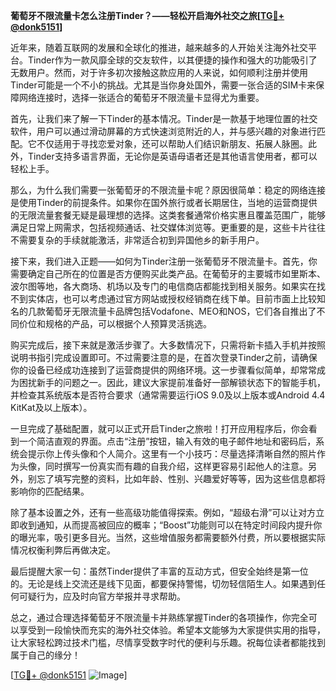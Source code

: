 **葡萄牙不限流量卡怎么注册Tinder？——轻松开启海外社交之旅[[TG💪+ @donk5151](https://t.me/s/donk5151)]**

近年来，随着互联网的发展和全球化的推进，越来越多的人开始关注海外社交平台。Tinder作为一款风靡全球的交友软件，以其便捷的操作和强大的功能吸引了无数用户。然而，对于许多初次接触这款应用的人来说，如何顺利注册并使用Tinder可能是一个不小的挑战。尤其是当你身处国外，需要一张合适的SIM卡来保障网络连接时，选择一张适合的葡萄牙不限流量卡显得尤为重要。

首先，让我们来了解一下Tinder的基本情况。Tinder是一款基于地理位置的社交软件，用户可以通过滑动屏幕的方式快速浏览附近的人，并与感兴趣的对象进行匹配。它不仅适用于寻找恋爱对象，还可以帮助人们结识新朋友、拓展人脉圈。此外，Tinder支持多语言界面，无论你是英语母语者还是其他语言使用者，都可以轻松上手。

那么，为什么我们需要一张葡萄牙的不限流量卡呢？原因很简单：稳定的网络连接是使用Tinder的前提条件。如果你在国外旅行或者长期居住，当地的运营商提供的无限流量套餐无疑是最理想的选择。这类套餐通常价格实惠且覆盖范围广，能够满足日常上网需求，包括视频通话、社交媒体浏览等。更重要的是，这些卡片往往不需要复杂的手续就能激活，非常适合初到异国他乡的新手用户。

接下来，我们进入正题——如何为Tinder注册一张葡萄牙不限流量卡。首先，你需要确定自己所在的位置是否方便购买此类产品。在葡萄牙的主要城市如里斯本、波尔图等地，各大商场、机场以及专门的电信商店都能找到相关服务。如果实在找不到实体店，也可以考虑通过官方网站或授权经销商在线下单。目前市面上比较知名的几款葡萄牙无限流量卡品牌包括Vodafone、MEO和NOS，它们各自推出了不同价位和规格的产品，可以根据个人预算灵活挑选。

购买完成后，接下来就是激活步骤了。大多数情况下，只需将新卡插入手机并按照说明书指引完成设置即可。不过需要注意的是，在首次登录Tinder之前，请确保你的设备已经成功连接到了运营商提供的网络环境。这一步骤看似简单，却常常成为困扰新手的问题之一。因此，建议大家提前准备好一部解锁状态下的智能手机，并检查其系统版本是否符合要求（通常需要运行iOS 9.0及以上版本或Android 4.4 KitKat及以上版本）。

一旦完成了基础配置，就可以正式开启Tinder之旅啦！打开应用程序后，你会看到一个简洁直观的界面。点击“注册”按钮，输入有效的电子邮件地址和密码后，系统会提示你上传头像和个人简介。这里有一个小技巧：尽量选择清晰自然的照片作为头像，同时撰写一份真实而有趣的自我介绍，这样更容易引起他人的注意。另外，别忘了填写完整的资料，比如年龄、性别、兴趣爱好等等，因为这些信息都将影响你的匹配结果。

除了基本设置之外，还有一些高级功能值得探索。例如，“超级右滑”可以让对方立即收到通知，从而提高被回应的概率；“Boost”功能则可以在特定时间段内提升你的曝光率，吸引更多目光。当然，这些增值服务都需要额外付费，所以要根据实际情况权衡利弊后再做决定。

最后提醒大家一句：虽然Tinder提供了丰富的互动方式，但安全始终是第一位的。无论是线上交流还是线下见面，都要保持警惕，切勿轻信陌生人。如果遇到任何可疑行为，应及时向官方举报并寻求帮助。

总之，通过合理选择葡萄牙不限流量卡并熟练掌握Tinder的各项操作，你完全可以享受到一段愉快而充实的海外社交体验。希望本文能够为大家提供实用的指导，让大家轻松跨过技术门槛，尽情享受数字时代的便利与乐趣。祝每位读者都能找到属于自己的缘分！

[[TG💪+ @donk5151](https://t.me/s/donk5151) ![Image](https://i.postimg.cc/rwNCRYN7/Snipaste-2025-04-30-17-27-05.png)]